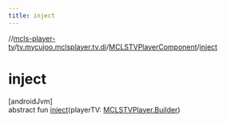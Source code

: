 ```yaml
---
title: inject
---
```

//[mcls-player-tv](../../../index.html)/[tv.mycujoo.mclsplayer.tv.di](../index.html)/[MCLSTVPlayerComponent](index.html)/[inject](inject.html)



# inject



[androidJvm]\
abstract fun [inject](inject.html)(playerTV: [MCLSTVPlayer.Builder](../../tv.mycujoo.mclsplayer.tv/-m-c-l-s-t-v-player/-builder/index.html))




